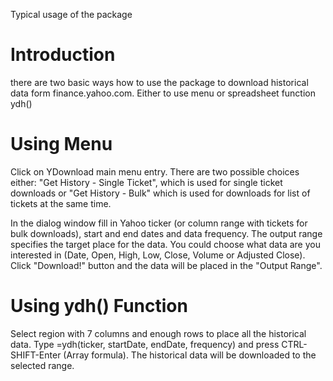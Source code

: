 Typical usage of the package

# Introduction #

there are two basic ways how to use the package to download historical data form finance.yahoo.com. Either to use menu or spreadsheet function ydh()


# Using Menu #

Click on YDownload main menu entry. There are two possible choices either:
"Get History - Single Ticket", which is used for single ticket downloads or "Get History - Bulk" which is used for downloads for list of tickets at the same time.

In the dialog window fill in Yahoo ticker (or column range with tickets for bulk downloads), start and end dates and data frequency. The output range specifies the target place for the data. You could choose what data are you interested in (Date, Open, High, Low, Close, Volume or Adjusted Close). Click "Download!" button and the data will be placed in the "Output Range".

# Using ydh() Function #

Select region with 7 columns and enough rows to place all the historical data. Type
=ydh(ticker, startDate, endDate, frequency)
and press CTRL-SHIFT-Enter (Array formula). The historical data will be downloaded to the selected range.